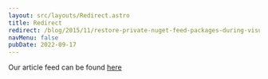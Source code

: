 ```yaml
---
layout: src/layouts/Redirect.astro
title: Redirect
redirect: /blog/2015/11/restore-private-nuget-feed-packages-during-visual-studio-team-services-build/
navMenu: false
pubDate: 2022-09-17
---
```

<div>
Our article feed can be found <a href="/blog/2015/11/restore-private-nuget-feed-packages-during-visual-studio-team-services-build/">here</a>
</div>
